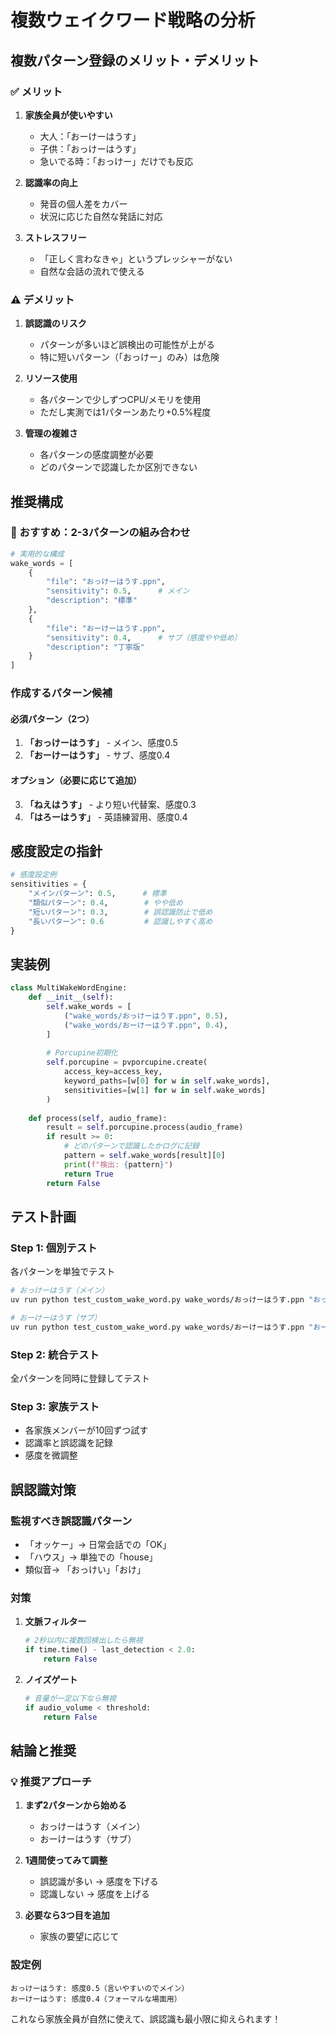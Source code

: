 # 複数ウェイクワード戦略の分析

## 複数パターン登録のメリット・デメリット

### ✅ メリット
1. **家族全員が使いやすい**
   - 大人：「おーけーはうす」
   - 子供：「おっけーはうす」
   - 急いでる時：「おっけー」だけでも反応

2. **認識率の向上**
   - 発音の個人差をカバー
   - 状況に応じた自然な発話に対応

3. **ストレスフリー**
   - 「正しく言わなきゃ」というプレッシャーがない
   - 自然な会話の流れで使える

### ⚠️ デメリット
1. **誤認識のリスク**
   - パターンが多いほど誤検出の可能性が上がる
   - 特に短いパターン（「おっけー」のみ）は危険

2. **リソース使用**
   - 各パターンで少しずつCPU/メモリを使用
   - ただし実測では1パターンあたり+0.5%程度

3. **管理の複雑さ**
   - 各パターンの感度調整が必要
   - どのパターンで認識したか区別できない

## 推奨構成

### 🎯 おすすめ：2-3パターンの組み合わせ

```python
# 実用的な構成
wake_words = [
    {
        "file": "おっけーはうす.ppn",
        "sensitivity": 0.5,      # メイン
        "description": "標準"
    },
    {
        "file": "おーけーはうす.ppn", 
        "sensitivity": 0.4,      # サブ（感度やや低め）
        "description": "丁寧版"
    }
]
```

### 作成するパターン候補

#### 必須パターン（2つ）
1. **「おっけーはうす」** - メイン、感度0.5
2. **「おーけーはうす」** - サブ、感度0.4

#### オプション（必要に応じて追加）
3. **「ねえはうす」** - より短い代替案、感度0.3
4. **「はろーはうす」** - 英語練習用、感度0.4

## 感度設定の指針

```python
# 感度設定例
sensitivities = {
    "メインパターン": 0.5,      # 標準
    "類似パターン": 0.4,        # やや低め
    "短いパターン": 0.3,        # 誤認識防止で低め
    "長いパターン": 0.6         # 認識しやすく高め
}
```

## 実装例

```python
class MultiWakeWordEngine:
    def __init__(self):
        self.wake_words = [
            ("wake_words/おっけーはうす.ppn", 0.5),
            ("wake_words/おーけーはうす.ppn", 0.4),
        ]
        
        # Porcupine初期化
        self.porcupine = pvporcupine.create(
            access_key=access_key,
            keyword_paths=[w[0] for w in self.wake_words],
            sensitivities=[w[1] for w in self.wake_words]
        )
    
    def process(self, audio_frame):
        result = self.porcupine.process(audio_frame)
        if result >= 0:
            # どのパターンで認識したかログに記録
            pattern = self.wake_words[result][0]
            print(f"検出: {pattern}")
            return True
        return False
```

## テスト計画

### Step 1: 個別テスト
各パターンを単独でテスト
```bash
# おっけーはうす（メイン）
uv run python test_custom_wake_word.py wake_words/おっけーはうす.ppn "おっけーはうす" -s 0.5

# おーけーはうす（サブ）
uv run python test_custom_wake_word.py wake_words/おーけーはうす.ppn "おーけーはうす" -s 0.4
```

### Step 2: 統合テスト
全パターンを同時に登録してテスト

### Step 3: 家族テスト
- 各家族メンバーが10回ずつ試す
- 認識率と誤認識を記録
- 感度を微調整

## 誤認識対策

### 監視すべき誤認識パターン
- 「オッケー」→ 日常会話での「OK」
- 「ハウス」→ 単独での「house」
- 類似音→ 「おっけい」「おけ」

### 対策
1. **文脈フィルター**
   ```python
   # 2秒以内に複数回検出したら無視
   if time.time() - last_detection < 2.0:
       return False
   ```

2. **ノイズゲート**
   ```python
   # 音量が一定以下なら無視
   if audio_volume < threshold:
       return False
   ```

## 結論と推奨

### 💡 推奨アプローチ

1. **まず2パターンから始める**
   - おっけーはうす（メイン）
   - おーけーはうす（サブ）

2. **1週間使ってみて調整**
   - 誤認識が多い → 感度を下げる
   - 認識しない → 感度を上げる

3. **必要なら3つ目を追加**
   - 家族の要望に応じて

### 設定例
```
おっけーはうす: 感度0.5（言いやすいのでメイン）
おーけーはうす: 感度0.4（フォーマルな場面用）
```

これなら家族全員が自然に使えて、誤認識も最小限に抑えられます！